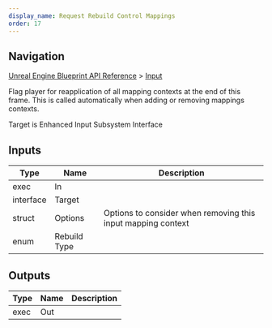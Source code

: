 ```yaml
---
display_name: Request Rebuild Control Mappings
order: 17
---
```

## Navigation

[Unreal Engine Blueprint API Reference](https://dev.epicgames.com/documentation/en-us/unreal-engine/BlueprintAPI) > [Input](https://dev.epicgames.com/documentation/en-us/unreal-engine/BlueprintAPI/Input)

Flag player for reapplication of all mapping contexts at the end of this frame.
This is called automatically when adding or removing mappings contexts.

Target is Enhanced Input Subsystem Interface

## Inputs

| Type | Name | Description |
| --- | --- | --- |
| exec | In |  |
| interface | Target |  |
| struct | Options | Options to consider when removing this input mapping context |
| enum | Rebuild Type |  |

## Outputs

| Type | Name | Description |
| --- | --- | --- |
| exec | Out |  |

